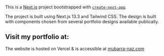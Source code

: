 This is a [Next.js](https://nextjs.org/) project bootstrapped with [`create-next-app`](https://github.com/vercel/next.js/tree/canary/packages/create-next-app).

The project is built using Next.js 13.3 and Tailwind CSS. 
The design is built with components chosen from several portfolio designs available publically.

## Visit my portfolio at:

The website is hosted on Vercel & is accessible at [mubarra-naz.com](https://www.mubarra-naz.com)

